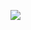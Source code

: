 ![](https://user-images.githubusercontent.com/65397514/100933368-2520e500-34e5-11eb-8a16-e33a6767e65a.gif)
